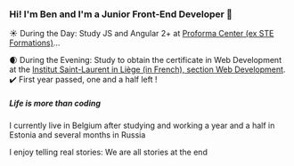 ### Hi! I'm Ben and I'm a Junior Front-End Developer 👋

:sunny: During the Day: Study JS and Angular 2+ at [Proforma Center (ex STE Formations)](http://buzz4job.be/proforma/agile-developer-full-stack-javascript/)...

:waxing_crescent_moon: During the Evening: Study to obtain the certificate in Web Development at the [Institut Saint-Laurent in Liège (in French), section Web Development](https://www.isl.be/portfolio_item/formation-liege-web-developer-webmaster/ ). :heavy_check_mark: First year passed, one and a half left !



#####  Life is more than coding
I currently live in Belgium after studying and working a year and a half in Estonia and several months in Russia

I enjoy telling real stories: We are all stories at the end


<!--
**BenoitMayeur/BenoitMayeur** is a ✨ _special_ ✨ repository because its `README.md` (this file) appears on your GitHub profile.

Here are some ideas to get you started:

- 🔭 I’m currently working on ...
- 🌱 I’m currently learning ...
- 👯 I’m looking to collaborate on ...
- 🤔 I’m looking for help with ...
- 💬 Ask me about ...
- 📫 How to reach me: ...
- 😄 Pronouns: ...
- ⚡ Fun fact: ...
-->
